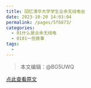 ```yaml
---
title: 回忆清华大学学生业余无线电台
date: 2023-10-20 14:03:04
permalink: /pages/5f6873/
categories:
  - 01什么是业余无线电
  - 0101一些故事
tags:
  - 
---
```

> 本文编辑：@BG5UWQ  

[点此查看原文](https://www.tsinghua.org.cn/upload/file/1573561096787.pdf)